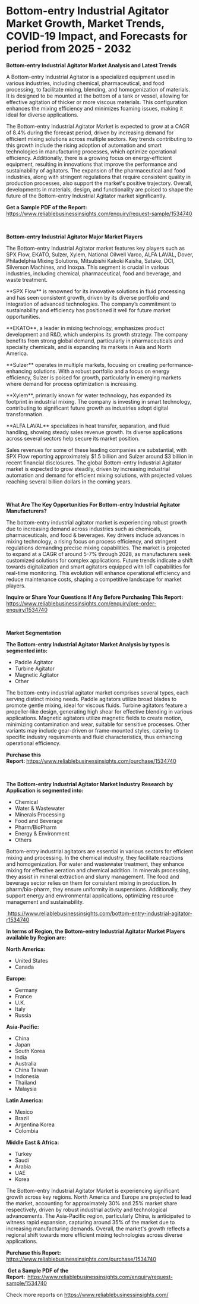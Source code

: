 <p><h1>Bottom-entry Industrial Agitator Market Growth, Market Trends, COVID-19 Impact, and Forecasts for period from 2025 - 2032</h1></p><p><strong>Bottom-entry Industrial Agitator Market Analysis and Latest Trends</strong></p>
<p><p>A Bottom-entry Industrial Agitator is a specialized equipment used in various industries, including chemical, pharmaceutical, and food processing, to facilitate mixing, blending, and homogenization of materials. It is designed to be mounted at the bottom of a tank or vessel, allowing for effective agitation of thicker or more viscous materials. This configuration enhances the mixing efficiency and minimizes foaming issues, making it ideal for diverse applications.</p><p>The Bottom-entry Industrial Agitator Market is expected to grow at a CAGR of 8.4% during the forecast period, driven by increasing demand for efficient mixing solutions across multiple sectors. Key trends contributing to this growth include the rising adoption of automation and smart technologies in manufacturing processes, which optimize operational efficiency. Additionally, there is a growing focus on energy-efficient equipment, resulting in innovations that improve the performance and sustainability of agitators. The expansion of the pharmaceutical and food industries, along with stringent regulations that require consistent quality in production processes, also support the market's positive trajectory. Overall, developments in materials, design, and functionality are poised to shape the future of the Bottom-entry Industrial Agitator market significantly.</p></p>
<p><strong>Get a Sample PDF of the Report:&nbsp;</strong> <a href="https://www.reliablebusinessinsights.com/enquiry/request-sample/1534740?utm_campaign=2224&utm_medium=2&utm_source=Github&utm_content=ia&utm_term=27022025&utm_id=bottom-entry-industrial-agitator">https://www.reliablebusinessinsights.com/enquiry/request-sample/1534740</a></p>
<p>&nbsp;</p>
<p><strong>Bottom-entry Industrial Agitator Major Market Players</strong></p>
<p><p>The Bottom-entry Industrial Agitator market features key players such as SPX Flow, EKATO, Sulzer, Xylem, National Oilwell Varco, ALFA LAVAL, Dover, Philadelphia Mixing Solutions, Mitsubishi Kakoki Kaisha, Satake, DCI, Silverson Machines, and Inoxpa. This segment is crucial in various industries, including chemical, pharmaceutical, food and beverage, and waste treatment.</p><p>**SPX Flow** is renowned for its innovative solutions in fluid processing and has seen consistent growth, driven by its diverse portfolio and integration of advanced technologies. The company’s commitment to sustainability and efficiency has positioned it well for future market opportunities.</p><p>**EKATO**, a leader in mixing technology, emphasizes product development and R&D, which underpins its growth strategy. The company benefits from strong global demand, particularly in pharmaceuticals and specialty chemicals, and is expanding its markets in Asia and North America.</p><p>**Sulzer** operates in multiple markets, focusing on creating performance-enhancing solutions. With a robust portfolio and a focus on energy efficiency, Sulzer is poised for growth, particularly in emerging markets where demand for process optimization is increasing.</p><p>**Xylem**, primarily known for water technology, has expanded its footprint in industrial mixing. The company is investing in smart technology, contributing to significant future growth as industries adopt digital transformation.</p><p>**ALFA LAVAL** specializes in heat transfer, separation, and fluid handling, showing steady sales revenue growth. Its diverse applications across several sectors help secure its market position.</p><p>Sales revenues for some of these leading companies are substantial, with SPX Flow reporting approximately $1.5 billion and Sulzer around $3 billion in recent financial disclosures. The global Bottom-entry Industrial Agitator market is expected to grow steadily, driven by increasing industrial automation and demand for efficient mixing solutions, with projected values reaching several billion dollars in the coming years.</p></p>
<p>&nbsp;</p>
<p><strong>What Are The Key Opportunities For Bottom-entry Industrial Agitator Manufacturers?</strong></p>
<p><p>The bottom-entry industrial agitator market is experiencing robust growth due to increasing demand across industries such as chemicals, pharmaceuticals, and food & beverages. Key drivers include advances in mixing technology, a rising focus on process efficiency, and stringent regulations demanding precise mixing capabilities. The market is projected to expand at a CAGR of around 5-7% through 2028, as manufacturers seek customized solutions for complex applications. Future trends indicate a shift towards digitalization and smart agitators equipped with IoT capabilities for real-time monitoring. This evolution will enhance operational efficiency and reduce maintenance costs, shaping a competitive landscape for market players.</p></p>
<p><strong>Inquire or Share Your Questions If Any Before Purchasing This Report:</strong> <a href="https://www.reliablebusinessinsights.com/enquiry/pre-order-enquiry/1534740?utm_campaign=2224&utm_medium=2&utm_source=Github&utm_content=ia&utm_term=27022025&utm_id=bottom-entry-industrial-agitator">https://www.reliablebusinessinsights.com/enquiry/pre-order-enquiry/1534740</a></p>
<p>&nbsp;</p>
<p><strong>Market Segmentation</strong></p>
<p><strong>The Bottom-entry Industrial Agitator Market Analysis by types is segmented into:</strong></p>
<p><ul><li>Paddle Agitator</li><li>Turbine Agitator</li><li>Magnetic Agitator</li><li>Other</li></ul></p>
<p><p>The bottom-entry industrial agitator market comprises several types, each serving distinct mixing needs. Paddle agitators utilize broad blades to promote gentle mixing, ideal for viscous fluids. Turbine agitators feature a propeller-like design, generating high shear for effective blending in various applications. Magnetic agitators utilize magnetic fields to create motion, minimizing contamination and wear, suitable for sensitive processes. Other variants may include gear-driven or frame-mounted styles, catering to specific industry requirements and fluid characteristics, thus enhancing operational efficiency.</p></p>
<p><strong>Purchase this Report:&nbsp;</strong><a href="https://www.reliablebusinessinsights.com/purchase/1534740?utm_campaign=2224&utm_medium=2&utm_source=Github&utm_content=ia&utm_term=27022025&utm_id=bottom-entry-industrial-agitator">https://www.reliablebusinessinsights.com/purchase/1534740</a></p>
<p>&nbsp;</p>
<p><strong>The Bottom-entry Industrial Agitator Market Industry Research by Application is segmented into:</strong></p>
<p><ul><li>Chemical</li><li>Water & Wastewater</li><li>Minerals Processing</li><li>Food and Beverage</li><li>Pharm/BioPharm</li><li>Energy & Environment</li><li>Others</li></ul></p>
<p><p>Bottom-entry industrial agitators are essential in various sectors for efficient mixing and processing. In the chemical industry, they facilitate reactions and homogenization. For water and wastewater treatment, they enhance mixing for effective aeration and chemical addition. In minerals processing, they assist in mineral extraction and slurry management. The food and beverage sector relies on them for consistent mixing in production. In pharm/bio-pharm, they ensure uniformity in suspensions. Additionally, they support energy and environmental applications, optimizing resource management and sustainability.</p></p>
<p><a href="https://www.reliablebusinessinsights.com/bottom-entry-industrial-agitator-r1534740?utm_campaign=2224&utm_medium=2&utm_source=Github&utm_content=ia&utm_term=27022025&utm_id=bottom-entry-industrial-agitator">&nbsp;https://www.reliablebusinessinsights.com/bottom-entry-industrial-agitator-r1534740</a></p>
<p><strong>In terms of Region, the Bottom-entry Industrial Agitator Market Players available by Region are:</strong></p>
<p>
    <p> <strong> North America: </strong>
        <ul>
            <li>United States</li>
            <li>Canada</li>
        </ul>
        </p> 
    <p> <strong> Europe: </strong>
        <ul>
            <li>Germany</li>
            <li>France</li>
            <li>U.K.</li>
            <li>Italy</li>
            <li>Russia</li>
        </ul>
        </p> 
    <p> <strong> Asia-Pacific: </strong>
        <ul>
            <li>China</li>
            <li>Japan</li>
            <li>South Korea</li>
            <li>India</li>
            <li>Australia</li>
            <li>China Taiwan</li>
            <li>Indonesia</li>
            <li>Thailand</li>
            <li>Malaysia</li>
        </ul>
        </p> 
    <p> <strong> Latin America: </strong>
        <ul>
            <li>Mexico</li>
            <li>Brazil</li>
            <li>Argentina Korea</li>
            <li>Colombia</li>
        </ul>
        </p> 
    <p> <strong> Middle East & Africa: </strong>
        <ul>
            <li>Turkey</li>
            <li>Saudi</li>
            <li>Arabia</li>
            <li>UAE</li>
            <li>Korea</li>
        </ul>
    </p>
    </p>
<p><p>The Bottom-entry Industrial Agitator Market is experiencing significant growth across key regions. North America and Europe are projected to lead the market, accounting for approximately 30% and 25% market share respectively, driven by robust industrial activity and technological advancements. The Asia-Pacific region, particularly China, is anticipated to witness rapid expansion, capturing around 35% of the market due to increasing manufacturing demands. Overall, the market's growth reflects a regional shift towards more efficient mixing technologies across diverse applications.</p></p>
<p><strong>Purchase this Report: </strong><a href="https://www.reliablebusinessinsights.com/purchase/1534740?utm_campaign=2224&utm_medium=2&utm_source=Github&utm_content=ia&utm_term=27022025&utm_id=bottom-entry-industrial-agitator">https://www.reliablebusinessinsights.com/purchase/1534740</a></p>
<p>&nbsp;<strong>Get a Sample PDF of the Report:&nbsp;&nbsp;</strong><a href="https://www.reliablebusinessinsights.com/enquiry/request-sample/1534740?utm_campaign=2224&utm_medium=2&utm_source=Github&utm_content=ia&utm_term=27022025&utm_id=bottom-entry-industrial-agitator">https://www.reliablebusinessinsights.com/enquiry/request-sample/1534740</a></p>
<p><strong></strong></p>
<p>Check more reports on <a href="https://www.reliablebusinessinsights.com/?utm_campaign=2224&utm_medium=2&utm_source=Github&utm_content=ia&utm_term=27022025&utm_id=bottom-entry-industrial-agitator">https://www.reliablebusinessinsights.com/</a></p>